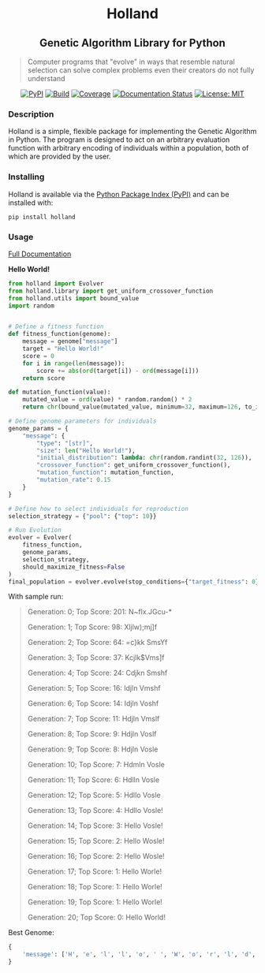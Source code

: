 <h1 align='center'>Holland</h1>
<h2 align='center'>Genetic Algorithm Library for Python</h1>

> Computer programs that "evolve" in ways that resemble natural selection can solve complex problems even their creators do not fully understand



<div align='center'>
    <a href='https://pypi.org/project/holland/'><img src='https://img.shields.io/pypi/v/holland.svg' alt='PyPI'></img></a>
    <a href='https://travis-ci.com/lambdalife/holland'><img src='https://travis-ci.com/lambdalife/holland.svg?branch=master' alt='Build'></img></a>
	<a href='https://codecov.io/gh/lambdalife/holland'><img src='https://codecov.io/gh/lambdalife/holland/branch/master/graph/badge.svg' alt='Coverage'></img></a>
    <a href='https://hollandpy.readthedocs.io/en/latest'><img src='https://readthedocs.org/projects/hollandpy/badge/?version=latest' alt='Documentation Status' /></a>
    <a href="https://github.com/henrywoody/holland/blob/master/LICENSE"><img alt="License: MIT" src="https://img.shields.io/badge/License-MIT-purple.svg"></a>
</div>



### Description

Holland is a simple, flexible package for implementing the Genetic Algorithm in Python. The program is designed to act on an arbitrary evaluation function with arbitrary encoding of individuals within a population, both of which are provided by the user.

### Installing

Holland is available via the [Python Package Index (PyPI)](https://pypi.org/project/holland/) and can be installed with:

```shell
pip install holland
```

### Usage

[Full Documentation](https://hollandpy.readthedocs.io/en/latest/)

**Hello World!**

```python
from holland import Evolver
from holland.library import get_uniform_crossover_function
from holland.utils import bound_value
import random


# Define a fitness function
def fitness_function(genome):
    message = genome["message"]
    target = "Hello World!"
    score = 0
    for i in range(len(message)):
        score += abs(ord(target[i]) - ord(message[i]))
    return score

def mutation_function(value):
    mutated_value = ord(value) * random.random() * 2
    return chr(bound_value(mutated_value, minimum=32, maximum=126, to_int=True))

# Define genome parameters for individuals
genome_params = {
    "message": {
        "type": "[str]",
        "size": len("Hello World!"),
        "initial_distribution": lambda: chr(random.randint(32, 126)),
        "crossover_function": get_uniform_crossover_function(),
        "mutation_function": mutation_function,
        "mutation_rate": 0.15
    }
}

# Define how to select individuals for reproduction
selection_strategy = {"pool": {"top": 10}}

# Run Evolution
evolver = Evolver(
    fitness_function,
    genome_params,
    selection_strategy,
    should_maximize_fitness=False
)
final_population = evolver.evolve(stop_conditions={"target_fitness": 0})
```

With sample run:

> Generation: 0; Top Score: 201:     N~flx.JGcu-*
>
> Generation: 1; Top Score: 98:       Xljlw);mj]f 
>
> Generation: 2; Top Score: 64:       =c}kk SmsYf 
>
> Generation: 3; Top Score: 37:       Kcjlk$Vms]f 
>
> Generation: 4; Top Score: 24:       Cdjkn Smshf 
>
> Generation: 5; Top Score: 16:       Idjln Vmshf 
>
> Generation: 6; Top Score: 14:       Idjln Voshf 
>
> Generation: 7; Top Score: 11:       Hdjln Vmslf 
>
> Generation: 8; Top Score: 9:         Hdjln Voslf 
>
> Generation: 9; Top Score: 8:         Hdjln Vosle 
>
> Generation: 10; Top Score: 7:       Hdmln Vosle 
>
> Generation: 11; Top Score: 6:       Hdlln Vosle 
>
> Generation: 12; Top Score: 5:       Hdllo Vosle 
>
> Generation: 13; Top Score: 4:       Hdllo Vosle!
>
> Generation: 14; Top Score: 3:       Hello Vosle!
>
> Generation: 15; Top Score: 2:       Hello Wosle!
>
> Generation: 16; Top Score: 2:       Hello Wosle!
>
> Generation: 17; Top Score: 1:       Hello Worle!
>
> Generation: 18; Top Score: 1:       Hello Worle!
>
> Generation: 19; Top Score: 1:       Hello Worle!
>
> Generation: 20; Top Score: 0:       Hello World!

Best Genome:

```python
{
    'message': ['H', 'e', 'l', 'l', 'o', ' ', 'W', 'o', 'r', 'l', 'd', '!']
}
```
